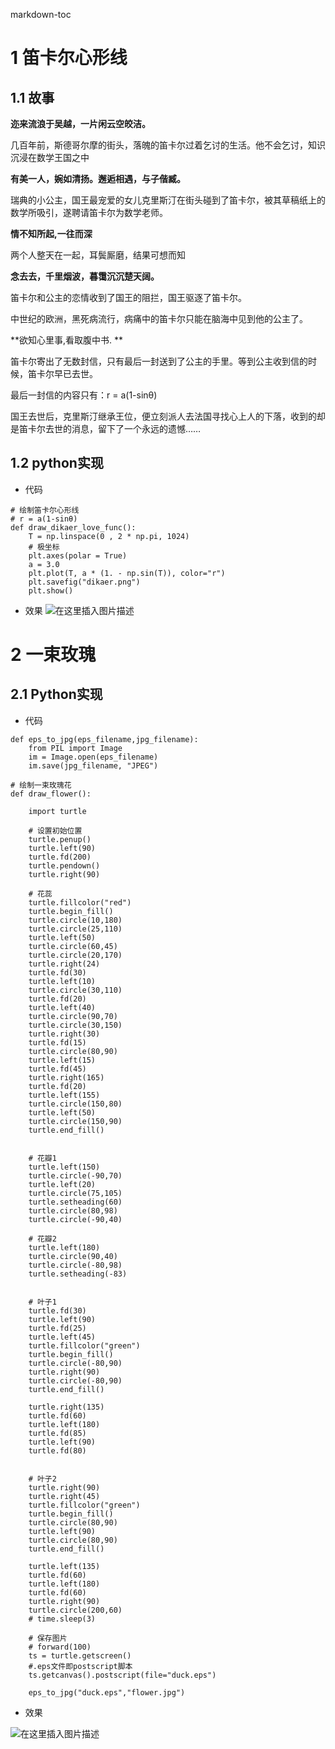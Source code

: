 ﻿markdown-toc

# 1 笛卡尔心形线

## 1.1 故事

**迩来流浪于吴越，一片闲云空皎洁。** 

几百年前，斯德哥尔摩的街头，落魄的笛卡尔过着乞讨的生活。他不会乞讨，知识沉浸在数学王国之中

**有美一人，婉如清扬。邂逅相遇，与子偕臧。**

瑞典的小公主，国王最宠爱的女儿克里斯汀在街头碰到了笛卡尔，被其草稿纸上的数学所吸引，遂聘请笛卡尔为数学老师。

**情不知所起,一往而深**

两个人整天在一起，耳鬓厮磨，结果可想而知

**念去去，千里烟波，暮霭沉沉楚天阔。**

笛卡尔和公主的恋情收到了国王的阻拦，国王驱逐了笛卡尔。

中世纪的欧洲，黑死病流行，病痛中的笛卡尔只能在脑海中见到他的公主了。

**欲知心里事,看取腹中书. **

笛卡尔寄出了无数封信，只有最后一封送到了公主的手里。等到公主收到信的时候，笛卡尔早已去世。

最后一封信的内容只有：r = a(1-sinθ)

国王去世后，克里斯汀继承王位，便立刻派人去法国寻找心上人的下落，收到的却是笛卡尔去世的消息，留下了一个永远的遗憾……

## 1.2 python实现

* 代码

```
# 绘制笛卡尔心形线
# r = a(1-sinθ)
def draw_dikaer_love_func():
    T = np.linspace(0 , 2 * np.pi, 1024)
    # 极坐标
    plt.axes(polar = True)
    a = 3.0
    plt.plot(T, a * (1. - np.sin(T)), color="r")
    plt.savefig("dikaer.png")
    plt.show()
```
* 效果
![在这里插入图片描述](https://img-blog.csdnimg.cn/20200519091242412.png?x-oss-process=image/watermark,type_ZmFuZ3poZW5naGVpdGk,shadow_10,text_aHR0cHM6Ly9ibG9nLmNzZG4ubmV0L2thaWthaV9zaw==,size_16,color_FFFFFF,t_70#pic_center)

# 2 一束玫瑰

## 2.1 Python实现

* 代码

```
def eps_to_jpg(eps_filename,jpg_filename):
    from PIL import Image
    im = Image.open(eps_filename)
    im.save(jpg_filename, "JPEG")

# 绘制一束玫瑰花
def draw_flower():

    import turtle
    
    # 设置初始位置
    turtle.penup()
    turtle.left(90)
    turtle.fd(200)
    turtle.pendown()
    turtle.right(90)
    
    # 花蕊
    turtle.fillcolor("red")
    turtle.begin_fill()
    turtle.circle(10,180)
    turtle.circle(25,110)
    turtle.left(50)
    turtle.circle(60,45)
    turtle.circle(20,170)
    turtle.right(24)
    turtle.fd(30)
    turtle.left(10)
    turtle.circle(30,110)
    turtle.fd(20)
    turtle.left(40)
    turtle.circle(90,70)
    turtle.circle(30,150)
    turtle.right(30)
    turtle.fd(15)
    turtle.circle(80,90)
    turtle.left(15)
    turtle.fd(45)
    turtle.right(165)
    turtle.fd(20)
    turtle.left(155)
    turtle.circle(150,80)
    turtle.left(50)
    turtle.circle(150,90)
    turtle.end_fill()

    
    # 花瓣1
    turtle.left(150)
    turtle.circle(-90,70)
    turtle.left(20)
    turtle.circle(75,105)
    turtle.setheading(60)
    turtle.circle(80,98)
    turtle.circle(-90,40)
    
    # 花瓣2
    turtle.left(180)
    turtle.circle(90,40)
    turtle.circle(-80,98)
    turtle.setheading(-83)

    
    # 叶子1
    turtle.fd(30)
    turtle.left(90)
    turtle.fd(25)
    turtle.left(45)
    turtle.fillcolor("green")
    turtle.begin_fill()
    turtle.circle(-80,90)
    turtle.right(90)
    turtle.circle(-80,90)
    turtle.end_fill()
    
    turtle.right(135)
    turtle.fd(60)
    turtle.left(180)
    turtle.fd(85)
    turtle.left(90)
    turtle.fd(80)

    
    # 叶子2
    turtle.right(90)
    turtle.right(45)
    turtle.fillcolor("green")
    turtle.begin_fill()
    turtle.circle(80,90)
    turtle.left(90)
    turtle.circle(80,90)
    turtle.end_fill()
    
    turtle.left(135)
    turtle.fd(60)
    turtle.left(180)
    turtle.fd(60)
    turtle.right(90)
    turtle.circle(200,60)
    # time.sleep(3)

    # 保存图片
    # forward(100)
    ts = turtle.getscreen()
    #.eps文件即postscript脚本
    ts.getcanvas().postscript(file="duck.eps") 

    eps_to_jpg("duck.eps","flower.jpg")
```

* 效果

![在这里插入图片描述](https://img-blog.csdnimg.cn/20200519095610174.jpg?x-oss-process=image/watermark,type_ZmFuZ3poZW5naGVpdGk,shadow_10,text_aHR0cHM6Ly9ibG9nLmNzZG4ubmV0L2thaWthaV9zaw==,size_16,color_FFFFFF,t_70#pic_center)
